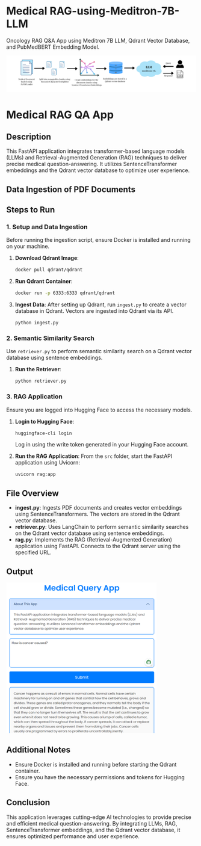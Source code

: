# Medical RAG-using-Meditron-7B-LLM
Oncology RAG Q&A App using Meditron 7B LLM, Qdrant Vector Database, and PubMedBERT Embedding Model.

![Fig1_Workflow](Images/pipeline.png)

# Medical RAG QA App

## Description

This FastAPI application integrates transformer-based language models (LLMs) and Retrieval-Augmented Generation (RAG) techniques to deliver precise medical question-answering. It utilizes SentenceTransformer embeddings and the Qdrant vector database to optimize user experience.

## Data Ingestion of PDF Documents

## Steps to Run

### 1. Setup and Data Ingestion

Before running the ingestion script, ensure Docker is installed and running on your machine.

1. **Download Qdrant Image**:
    ```sh
    docker pull qdrant/qdrant
    ```

2. **Run Qdrant Container**:
    ```sh
    docker run -p 6333:6333 qdrant/qdrant
    ```

3. **Ingest Data**:
    After setting up Qdrant, run `ingest.py` to create a vector database in Qdrant. Vectors are ingested into Qdrant via its API.
    ```sh
    python ingest.py
    ```

### 2. Semantic Similarity Search

Use `retriever.py` to perform semantic similarity search on a Qdrant vector database using sentence embeddings.

1. **Run the Retriever**:
    ```sh
    python retriever.py
    ```

### 3. RAG Application

Ensure you are logged into Hugging Face to access the necessary models.

1. **Login to Hugging Face**:
    ```sh
    huggingface-cli login
    ```
    Log in using the write token generated in your Hugging Face account.

2. **Run the RAG Application**:
    From the `src` folder, start the FastAPI application using Uvicorn:
    ```sh
    uvicorn rag:app
    ```

## File Overview

- **ingest.py**: Ingests PDF documents and creates vector embeddings using SentenceTransformers. The vectors are stored in the Qdrant vector database.
- **retriever.py**: Uses LangChain to perform semantic similarity searches on the Qdrant vector database using sentence embeddings.
- **rag.py**: Implements the RAG (Retrieval-Augmented Generation) application using FastAPI. Connects to the Qdrant server using the specified URL.

## Output

<img src="Images/Output.png" alt="Fig2 Output" height="400">

## Additional Notes

- Ensure Docker is installed and running before starting the Qdrant container.
- Ensure you have the necessary permissions and tokens for Hugging Face.

## Conclusion

This application leverages cutting-edge AI technologies to provide precise and efficient medical question-answering. By integrating LLMs, RAG, SentenceTransformer embeddings, and the Qdrant vector database, it ensures optimized performance and user experience.
